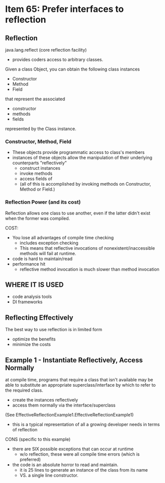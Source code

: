 # Item 65: Prefer interfaces to reflection

## Reflection
java.lang.reflect (core reflection facility)
- provides coders access to arbitrary classes. 

Given a class Object, you can obtain the following class instances
- Constructor
- Method
- Field

that represent the associated 
- constructor
- methods
- fields

represented by the Class instance. 


### Constructor, Method, Field
- These objects provide programmatic access to class's members
- instances of these objects allow the manipulation of their 
underlying counterparts "reflectively"
    - construct instances
    - invoke methods
    - access fields of 
    - (all of this is accomplished by invoking methods on Constructor, Method
    or Field.)
    
### Reflection Power (and its cost)
Reflection allows one class to use another, even if the latter didn't
exist when the former was compiled. 

COST:
- You lose all advantages of compile time checking
    - includes exception checking
    - This means that reflective invocations of nonexistent/inaccessible
    methods will fail at runtime.
- code is hard to maintain/read
- performance hit
    - reflective method invocation is much slower than method invocation
    
    
## WHERE IT IS USED
- code analysis tools
- DI frameworks

## Reflecting Effectively
The best way to use reflection is in limited form
- optimize the benefits
- minimize the costs

## Example 1 - Instantiate Reflectively, Access Normally
at compile time, programs that require a class that isn't available
may be able to substitute an appropriate superclass/interface by which to
refer to the required class. 
- create the instances reflectively
- access them normally via the interface/superclass

(See EffectiveReflectionExample1.EffectiveReflectionExample1)
- this is a typical representation of all a growing developer needs in terms of 
reflection

CONS (specific to this example)
- there are SIX possible exceptions that can occur at runtime
    - w/o reflection, these were all compile time errors (which is preferred)
- the code is an absolute horror to read and maintain. 
    - it is 25 lines to generate an instance of the class from its name
    - VS. a single line constructor. 

    
    

